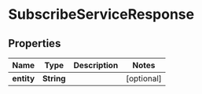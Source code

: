 

# SubscribeServiceResponse


## Properties

| Name | Type | Description | Notes |
|------------ | ------------- | ------------- | -------------|
|**entity** | **String** |  |  [optional] |




